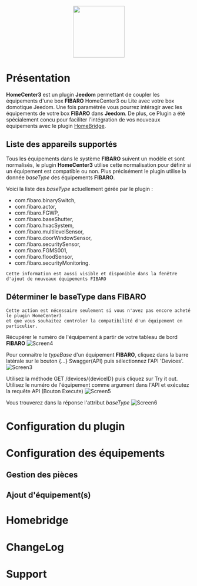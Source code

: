 
<!-- ![homecenter3_icon](/plugin-homecenter3/assets/images/homecenter3_icon.png) -->

<p align="center">
  <img src="/plugin-homecenter3/assets/images/homecenter3_icon.png" height="140">
</p>

# Présentation 
**HomeCenter3** est un plugin **Jeedom** permettant de coupler les équipements d'une box **FIBARO** HomeCenter3 ou Lite avec votre box domotique Jeedom. Une fois paramétrée vous pourrez intéragir avec les équipements de votre box **FIBARO** dans **Jeedom**. De plus, ce Plugin a été spécialement concu pour faciliter l'intégration de vos nouveaux équipements avec le plugin [HomeBridge](https://nebzhb.github.io/jeedom_docs/plugins/homebridge/fr_FR/). 

## Liste des appareils supportés 
Tous les équipements dans le système **FIBARO** suivent un modèle et sont normalisés, le plugin **HomeCenter3** utilise cette normalisation pour définir si un équipement est compatible ou non. Plus précisément le plugin utilise la donnée _baseType_ des équipements **FIBARO**. 

Voici la liste des _baseType_ actuellement gérée par le plugin :
- com.fibaro.binarySwitch,
- com.fibaro.actor,
- com.fibaro.FGWP,
- com.fibaro.baseShutter,
- com.fibaro.hvacSystem,
- com.fibaro.multilevelSensor,
- com.fibaro.doorWindowSensor,
- com.fibaro.securitySensor,
- com.fibaro.FGMS001,
- com.fibaro.floodSensor,
- com.fibaro.securityMonitoring.

```
Cette information est aussi visible et disponible dans la fenêtre d'ajout de nouveaux équipements FIBARO
```

## Déterminer le baseType dans FIBARO
```
Cette action est nécessaire seulement si vous n'avez pas encore acheté le plugin HomeCenter3 
et que vous souhaitez controler la compatibilité d'un équipement en particulier.
```

Récupérer le numéro de l'équipement à partir de votre tableau de bord **FIBARO**
![Screen4](/plugin-homecenter3/assets/images/Screen4.png)

Pour connaitre le _typeBase_ d'un équipement **FIBARO**, cliquez dans la barre latérale sur le bouton {...} Swagger(API) puis sélectionnez l'API 'Devices'. 
![Screen3](/plugin-homecenter3/assets/images/Screen3.png)

Utilisez la méthode GET /devices/{deviceID} puis cliquez sur Try it out. Utilisez le numéro de l'équipement comme argument dans l'API et exécutez la requête API (Bouton Execute)
![Screen5](/plugin-homecenter3/assets/images/Screen5.png)

Vous trouverez dans la réponse l'attribut _baseType_
![Screen6](/plugin-homecenter3/assets/images/Screen6.png) 

# Configuration du plugin 

# Configuration des équipements

## Gestion des pièces

## Ajout d'équipement(s)

# Homebridge

# ChangeLog

# Support

